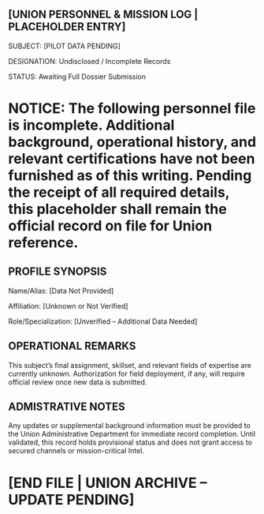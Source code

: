 ## [UNION PERSONNEL & MISSION LOG | PLACEHOLDER ENTRY]

SUBJECT: [PILOT DATA PENDING]

DESIGNATION: Undisclosed / Incomplete Records

STATUS: Awaiting Full Dossier Submission

# NOTICE: The following personnel file is incomplete. Additional background, operational history, and relevant certifications have not been furnished as of this writing. Pending the receipt of all required details, this placeholder shall remain the official record on file for Union reference.

## PROFILE SYNOPSIS

Name/Alias: [Data Not Provided]

Affiliation: [Unknown or Not Verified]

Role/Specialization: [Unverified – Additional Data Needed]

## OPERATIONAL REMARKS

This subject’s final assignment, skillset, and relevant fields of expertise are currently unknown.
Authorization for field deployment, if any, will require official review once new data is submitted.

## ADMISTRATIVE NOTES

Any updates or supplemental background information must be provided to the Union Administrative Department for immediate record completion.
Until validated, this record holds provisional status and does not grant access to secured channels or mission-critical Intel.

# [END FILE | UNION ARCHIVE – UPDATE PENDING]
